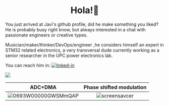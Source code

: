 <!--So you are of the curious type, Good.-->
<!-- a lot of this readme is based in https://raw.githubusercontent.com/ruppysuppy/ruppysuppy/main/README.md-->
<h1 align="center">
Hola!👋
</h1>

You just arrived at Javi's github profile, did he make something you liked?   
He is probably busy right know, but always interested in a chat with passionate engineers or creative types.

Musician/maker/thinker/DevOps/engineer ,he considers himself an expert in STM32 related electronics, a very transversal dude currently working as a senior researcher in the UPC power electronics lab.

You can reach him in:
[![linked-in](https://img.shields.io/badge/Linked_In-0077B5?style=for-the-badge&logo=LinkedIn&logoColor=white)](https://www.linkedin.com/in/javiermu%C3%B1oz/)

<div align="left">
  <img src="https://skillicons.dev/icons?i=c,cpp,qt,cmake,python,arduino,linux,github"></img>
</div>    
  

ADC+DMA             |  Phase shifted modulation
:-------------------------:|:-------------------------:
![0693W00000GWSMmQAP](https://github.com/user-attachments/assets/db0cc83a-5998-4b90-9f84-651246e2e649 ) |  ![screensavcer](https://github.com/user-attachments/assets/18db5bea-e88a-4412-8773-4b0957720b46)
